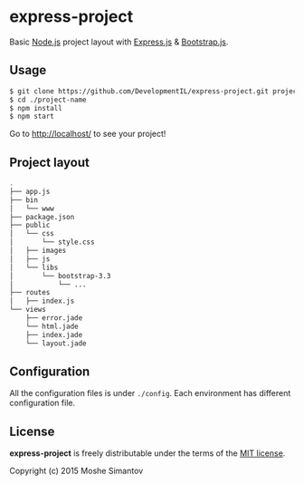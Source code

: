 # express-project

Basic [Node.js](http://nodejs.org/) project layout with [Express.js](http://expressjs.com/) & [Bootstrap.js](http://getbootstrap.com/).

## Usage

```bash
$ git clone https://github.com/DevelopmentIL/express-project.git project-name
$ cd ./project-name
$ npm install
$ npm start
```

Go to [http://localhost/](http://localhost/) to see your project!


## Project layout

```bash
.
├── app.js
├── bin
│   └── www
├── package.json
├── public
│   └── css
│       └── style.css
│   ├── images
│   ├── js
│   └── libs
│       └── bootstrap-3.3
│           └── ...
├── routes
│   ├── index.js
└── views
    ├── error.jade
    └── html.jade
    ├── index.jade
    └── layout.jade
```


## Configuration

All the configuration files is under `./config`.
Each environment has different configuration file.


## License

**express-project** is freely distributable under the terms of the [MIT license](LICENSE).

Copyright (c) 2015 Moshe Simantov